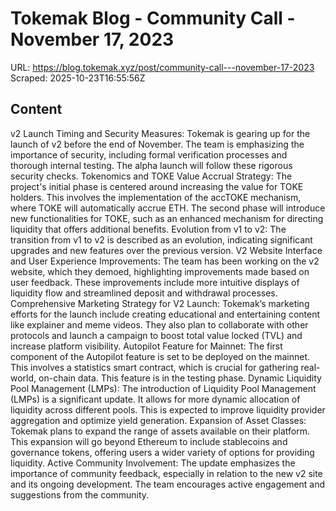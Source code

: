 # Tokemak Blog - Community Call - November 17, 2023

URL: https://blog.tokemak.xyz/post/community-call---november-17-2023
Scraped: 2025-10-23T16:55:56Z

## Content

v2 Launch Timing and Security Measures: Tokemak is gearing up for the launch of v2 before the end of November. The team is emphasizing the importance of security, including formal verification processes and thorough internal testing. The alpha launch will follow these rigorous security checks.
Tokenomics and TOKE Value Accrual Strategy: The project's initial phase is centered around increasing the value for TOKE holders. This involves the implementation of the accTOKE mechanism, where TOKE will automatically accrue ETH. The second phase will introduce new functionalities for TOKE, such as an enhanced mechanism for directing liquidity that offers additional benefits.
Evolution from v1 to v2: The transition from v1 to v2 is described as an evolution, indicating significant upgrades and new features over the previous version.
V2 Website Interface and User Experience Improvements: The team has been working on the v2 website, which they demoed, highlighting improvements made based on user feedback. These improvements include more intuitive displays of liquidity flow and streamlined deposit and withdrawal processes.
Comprehensive Marketing Strategy for V2 Launch: Tokemak’s marketing efforts for the launch include creating educational and entertaining content like explainer and meme videos. They also plan to collaborate with other protocols and launch a campaign to boost total value locked (TVL) and increase platform visibility.
Autopilot Feature for Mainnet: The first component of the Autopilot feature is set to be deployed on the mainnet. This involves a statistics smart contract, which is crucial for gathering real-world, on-chain data. This feature is in the testing phase.
Dynamic Liquidity Pool Management (LMPs): The introduction of Liquidity Pool Management (LMPs) is a significant update. It allows for more dynamic allocation of liquidity across different pools. This is expected to improve liquidity provider aggregation and optimize yield generation.
Expansion of Asset Classes: Tokemak plans to expand the range of assets available on their platform. This expansion will go beyond Ethereum to include stablecoins and governance tokens, offering users a wider variety of options for providing liquidity.
Active Community Involvement: The update emphasizes the importance of community feedback, especially in relation to the new v2 site and its ongoing development. The team encourages active engagement and suggestions from the community.

‍